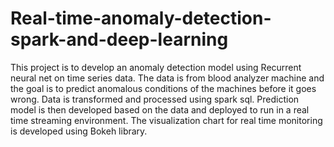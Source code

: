 # Real-time-anomaly-detection-spark-and-deep-learning
This project is to develop an anomaly detection model using Recurrent neural net on time series data.
The data is from blood analyzer machine and the goal is to predict anomalous conditions of the machines before it goes wrong.
Data is transformed and processed using spark sql.
Prediction model is then developed based on the data and deployed to run in a real time streaming environment.
The visualization chart for real time monitoring is developed using Bokeh library.
